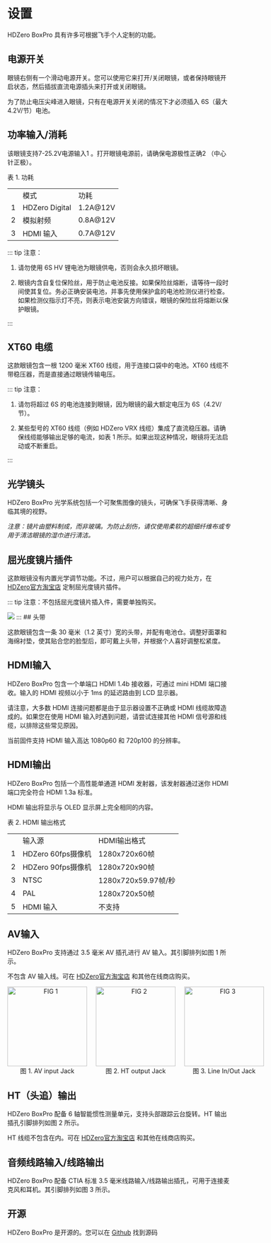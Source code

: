 # 设置

HDZero BoxPro 具有许多可根据飞手个人定制的功能。

## 电源开关

眼镜右侧有一个滑动电源开关。您可以使用它来打开/关闭眼镜，或者保持眼镜开启状态，然后插拔直流电源插头来打开或关闭眼镜。

为了防止电压尖峰进入眼镜，只有在电源开关关闭的情况下才必须插入 6S（最大 4.2V/节）电池。

## 功率输入/消耗

该眼镜支持7-25.2V电源输入1 。打开眼镜电源前，请确保电源极性正确2 （中心针正极）。

表 1. 功耗

<table id="table2">
<tr>
<td></td>
<td>模式</td>
<td>功耗</td>
</tr>
<tr>
<td>1</td>
<td>HDZero Digital</td>
<td>1.2A@12V</td>
</tr>
<tr>
<td>2</td>
<td>模拟射频</td>
<td>0.8A@12V</td>
</tr>
<tr>
<td>3</td>
<td>HDMI 输入</td>
<td>0.7A@12V</td>
</tr>
</table>

::: tip
注意： 

1. 请勿使用 6S HV 锂电池为眼镜供电，否则会永久损坏眼镜。

2. 眼镜内含自复位保险丝，用于防止电池反接。如果保险丝熔断，请等待一段时间使其复位。务必正确安装电池，并事先使用保护盒的电池检测仪进行检查。如果检测仪指示灯不亮，则表示电池安装方向错误，眼镜的保险丝将熔断以保护眼镜。

:::
## XT60 电缆

这款眼镜包含一根 1200 毫米 XT60 线缆，用于连接口袋中的电池。XT60 线缆不带稳压器，而是直接通过眼镜传输电压。

::: tip
注意：

1. 请勿将超过 6S 的电池连接到眼镜，因为眼镜的最大额定电压为 6S（4.2V/节）。

2. 某些型号的 XT60 线缆（例如 HDZero VRX 线缆）集成了直流稳压器。请确保线缆能够输出足够的电流，如表 1 所示。如果出现这种情况，眼镜将无法启动或不断重启。

:::
## 光学镜头

HDZero BoxPro 光学系统包括一个可聚焦图像的镜头，可确保飞手获得清晰、身临其境的视野。

*注意：镜片由塑料制成，而非玻璃。为防止刮伤，请仅使用柔软的超细纤维布或专用于清洁眼镜的湿巾进行清洁。*

## 屈光度镜片插件

这款眼镜没有内置光学调节功能。不过，用户可以根据自己的视力处方，在 [HDZero官方淘宝店](https://shop452674819.taobao.com/) 定制屈光度镜片插件。

::: tip
注意：不包括屈光度镜片插入件，需要单独购买。

<img src="/boxmedia/image5.png" id="image3">
:::
## 头带 

这款眼镜包含一条 30 毫米（1.2 英寸）宽的头带，并配有电池仓。调整好面罩和海绵衬垫，使其贴合您的脸型后，即可戴上头带，并根据个人喜好调整松紧度。

## HDMI输入

HDZero BoxPro 包含一个单端口 HDMI 1.4b 接收器，可通过 mini HDMI 端口接收。输入的 HDMI 视频以小于 1ms 的延迟路由到 LCD 显示器。

请注意，大多数 HDMI 连接问题都是由于显示器设置不正确或 HDMI 线缆故障造成的。如果您在使用 HDMI 输入时遇到问题，请尝试连接其他 HDMI 信号源和线缆，以排除这些常见原因。

当前固件支持 HDMI 输入高达 1080p60 和 720p100 的分辨率。

## HDMI输出

HDZero BoxPro 包括一个高性能单通道 HDMI 发射器，该发射器通过迷你 HDMI 端口完全符合 HDMI 1.3a 标准。

HDMI 输出将显示与 OLED 显示屏上完全相同的内容。

表 2. HDMI 输出格式

<table id="table3">
<tr>
<td></td>
<td>输入源</td>
<td>HDMI输出格式</td>
</tr>
<tr>
<td>1</td>
<td>HDZero 60fps摄像机</td>
<td>1280x720x60帧</td>
</tr>
<tr>
<td>2</td>
<td>HDZero 90fps摄像机</td>
<td>1280x720x90帧</td>
</tr>
<tr>
<td>3</td>
<td>NTSC</td>
<td>1280x720x59.97帧/秒</td>
</tr>
<tr>
<td>4</td>
<td>PAL</td>
<td>1280x720x50帧</td>
</tr>
<tr>
<td>5</td>
<td>HDMI 输入</td>
<td>不支持</td>
</tr>
</table>

## AV输入

HDZero BoxPro 支持通过 3.5 毫米 AV 插孔进行 AV 输入。其引脚排列如图 1 所示。

不包含 AV 输入线。可在 [HDZero官方淘宝店](https://shop452674819.taobao.com/) 和其他在线商店购买。

<div style="display: flex; justify-content: space-around; text-align: center; gap: 20px;">

  <div style="flex: 1">
    <img src="/boxmedia/image3.png" alt="FIG 1" style="height:180px; object-fit: contain;"><br>
    图 1. AV input Jack
  </div>

  <div style="flex: 1">
    <img src="/boxmedia/image7.png" alt="FIG 2" style="height:180px; object-fit: contain;"><br>
    图 2. HT output Jack
  </div>

  <div style="flex: 1">
    <img src="/boxmedia/image4.png" alt="FIG 3" style="height:180px; object-fit: contain;"><br>
    图 3. Line In/Out Jack
  </div>

</div>

## HT（头追）输出

HDZero BoxPro 配备 6 轴智能惯性测量单元，支持头部跟踪云台旋转。HT 输出插孔引脚排列如图 2 所示。

HT 线缆不包含在内。可在 [HDZero官方淘宝店](https://shop452674819.taobao.com/) 和其他在线商店购买。

## 音频线路输入/线路输出

HDZero BoxPro 配备 CTIA 标准 3.5 毫米线路输入/线路输出插孔，可用于连接麦克风和耳机。其引脚排列如图 3 所示。

## 开源

HDZero BoxPro 是开源的。您可以在 [Github](https://github.com/hd-zero) 找到源码